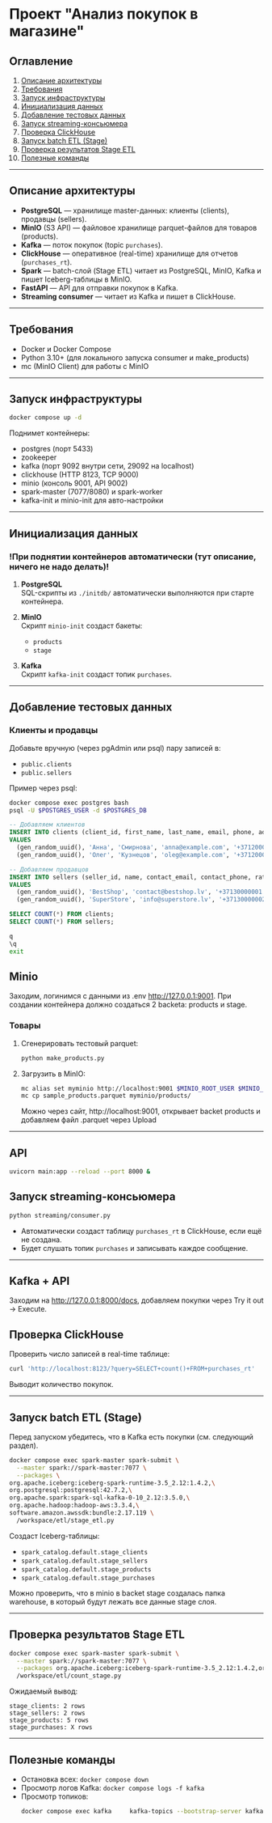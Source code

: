 # Проект "Анализ покупок в магазине"

## Оглавление

1. [Описание архитектуры](#описание-архитектуры)  
2. [Требования](#требования)  
3. [Запуск инфраструктуры](#запуск-инфраструктуры)  
4. [Инициализация данных](#инициализация-данных)  
5. [Добавление тестовых данных](#добавление-тестовых-данных)  
6. [Запуск streaming-консьюмера](#запуск-streaming-консьюмера)  
7. [Проверка ClickHouse](#проверка-clickhouse)  
8. [Запуск batch ETL (Stage)](#запуск-batch-etl-stage)  
9. [Проверка результатов Stage ETL](#проверка-результатов-stage-etl)  
10. [Полезные команды](#полезные-команды)  

---

## Описание архитектуры

- **PostgreSQL** — хранилище master-данных: клиенты (clients), продавцы (sellers).  
- **MinIO** (S3 API) — файловое хранилище parquet-файлов для товаров (products).  
- **Kafka** — поток покупок (topic `purchases`).  
- **ClickHouse** — оперативное (real-time) хранилище для отчетов (`purchases_rt`).  
- **Spark** — batch-слой (Stage ETL) читает из PostgreSQL, MinIO, Kafka и пишет Iceberg-таблицы в MinIO.  
- **FastAPI** — API для отправки покупок в Kafka.  
- **Streaming consumer** — читает из Kafka и пишет в ClickHouse.

---

## Требования

- Docker и Docker Compose  
- Python 3.10+ (для локального запуска consumer и make_products)  
- mc (MinIO Client) для работы с MinIO  

---

## Запуск инфраструктуры

```bash
docker compose up -d
```

Поднимет контейнеры:
- postgres (порт 5433)  
- zookeeper  
- kafka (порт 9092 внутри сети, 29092 на localhost)  
- clickhouse (HTTP 8123, TCP 9000)  
- minio (консоль 9001, API 9002)  
- spark-master (7077/8080) и spark-worker  
- kafka-init и minio-init для авто-настройки  

---

## Инициализация данных 

### !При поднятии контейнеров автоматически (тут описание, ничего не надо делать)!

1. **PostgreSQL**  
   SQL-скрипты из `./initdb/` автоматически выполняются при старте контейнера.

2. **MinIO**  
   Скрипт `minio-init` создаст бакеты:
   - `products`
   - `stage`

3. **Kafka**  
   Скрипт `kafka-init` создаст топик `purchases`.

---

## Добавление тестовых данных

### Клиенты и продавцы

Добавьте вручную (через pgAdmin или psql) пару записей в:
- `public.clients`
- `public.sellers`

Пример через psql:

```bash
docker compose exec postgres bash
psql -U $POSTGRES_USER -d $POSTGRES_DB
```

```sql
-- Добавляем клиентов
INSERT INTO clients (client_id, first_name, last_name, email, phone, address)
VALUES
  (gen_random_uuid(), 'Анна', 'Смирнова', 'anna@example.com', '+37120000001', 'Рига, ул. Ленина, 5'),
  (gen_random_uuid(), 'Олег', 'Кузнецов', 'oleg@example.com', '+37120000002', 'Даугавпилс, ул. Свободы, 10');

-- Добавляем продавцов
INSERT INTO sellers (seller_id, name, contact_email, contact_phone, rating)
VALUES
  (gen_random_uuid(), 'BestShop', 'contact@bestshop.lv', '+37130000001', 4.8),
  (gen_random_uuid(), 'SuperStore', 'info@superstore.lv', '+37130000002', 4.6);

```

```sql
SELECT COUNT(*) FROM clients;
SELECT COUNT(*) FROM sellers;
```

```bash
q
\q
exit
```
## Minio

Заходим, логинимся с данными из .env http://127.0.0.1:9001. При создании контейнера должно создаться 2 backetа: products и stage.

### Товары

1. Сгенерировать тестовый parquet:
   ```bash
   python make_products.py
   ```
2. Загрузить в MinIO:
   ```bash
   mc alias set myminio http://localhost:9001 $MINIO_ROOT_USER $MINIO_ROOT_PASSWORD
   mc cp sample_products.parquet myminio/products/
   ```
   Можно через сайт, http://localhost:9001, открывает backet products и добавляем файл .parquet через Upload

---

## API

```bash
uvicorn main:app --reload --port 8000 &
```

## Запуск streaming-консьюмера

```bash
python streaming/consumer.py
```

- Автоматически создаст таблицу `purchases_rt` в ClickHouse, если ещё не создана.  
- Будет слушать топик `purchases` и записывать каждое сообщение.

---

## Kafka + API

Заходим на http://127.0.0.1:8000/docs, добавляем покупки через Try it out -> Execute.



## Проверка ClickHouse

Проверить число записей в real-time таблице:
```bash
curl 'http://localhost:8123/?query=SELECT+count()+FROM+purchases_rt'
```

Выводит количество покупок.

---

## Запуск batch ETL (Stage)

Перед запуском убедитесь, что в Kafka есть покупки (см. следующий раздел).

```bash
docker compose exec spark-master spark-submit \
  --master spark://spark-master:7077 \
  --packages \
org.apache.iceberg:iceberg-spark-runtime-3.5_2.12:1.4.2,\
org.postgresql:postgresql:42.7.2,\
org.apache.spark:spark-sql-kafka-0-10_2.12:3.5.0,\
org.apache.hadoop:hadoop-aws:3.3.4,\
software.amazon.awssdk:bundle:2.17.119 \
  /workspace/etl/stage_etl.py
```

Создаст Iceberg-таблицы:
- `spark_catalog.default.stage_clients`
- `spark_catalog.default.stage_sellers`
- `spark_catalog.default.stage_products`
- `spark_catalog.default.stage_purchases`

Можно проверить, что в minio в backet stage создалась папка warehouse, в который будут лежать все данные stage слоя.

---

## Проверка результатов Stage ETL

```bash
docker compose exec spark-master spark-submit \
  --master spark://spark-master:7077 \
  --packages org.apache.iceberg:iceberg-spark-runtime-3.5_2.12:1.4.2,org.apache.hadoop:hadoop-aws:3.3.4,software.amazon.awssdk:bundle:2.17.119 \
  /workspace/etl/count_stage.py
```

Ожидаемый вывод:
```
stage_clients: 2 rows
stage_sellers: 2 rows
stage_products: 5 rows
stage_purchases: X rows
```

---

## Полезные команды

- Остановка всех: `docker compose down`  
- Просмотр логов Kafka: `docker compose logs -f kafka`  
- Просмотр топиков:  
  ```bash
  docker compose exec kafka     kafka-topics --bootstrap-server kafka:9092 --list
  ```
